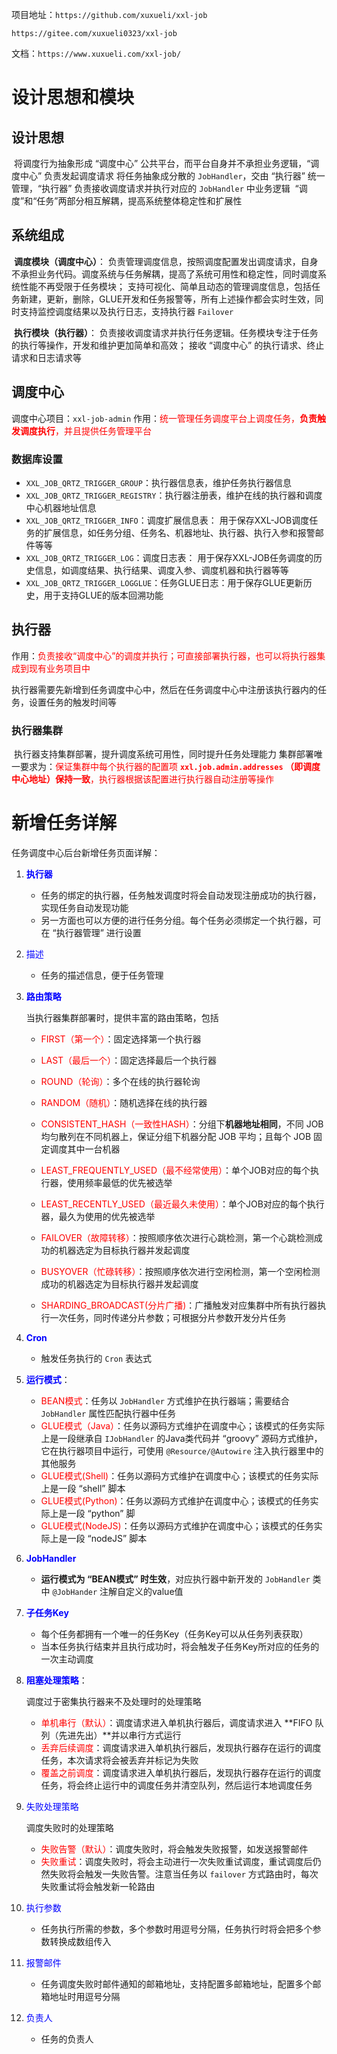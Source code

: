 

项目地址：`https://github.com/xuxueli/xxl-job`

`https://gitee.com/xuxueli0323/xxl-job`



文档：`https://www.xuxueli.com/xxl-job/`



# 设计思想和模块

## 设计思想

​		将调度行为抽象形成 “调度中心” 公共平台，而平台自身并不承担业务逻辑，“调度中心” 负责发起调度请求
​		将任务抽象成分散的 `JobHandler`，交由 “执行器” 统一管理，“执行器” 负责接收调度请求并执行对应的 `JobHandler` 中业务逻辑
​		“调度”和“任务”两部分相互解耦，提高系统整体稳定性和扩展性



## 系统组成

​		**调度模块（调度中心）**： 负责管理调度信息，按照调度配置发出调度请求，自身不承担业务代码。调度系统与任务解耦，提高了系统可用性和稳定性，同时调度系统性能不再受限于任务模块； 支持可视化、简单且动态的管理调度信息，包括任务新建，更新，删除，GLUE开发和任务报警等，所有上述操作都会实时生效，同时支持监控调度结果以及执行日志，支持执行器 `Failover`

​		**执行模块（执行器）**： 负责接收调度请求并执行任务逻辑。任务模块专注于任务的执行等操作，开发和维护更加简单和高效； 接收 “调度中心” 的执行请求、终止请求和日志请求等



## 调度中心

调度中心项目：`xxl-job-admin`
作用：<font color=red>统一管理任务调度平台上调度任务，**负责触发调度执行**，并且提供任务管理平台</font>



### 数据库设置

- `XXL_JOB_QRTZ_TRIGGER_GROUP`：执行器信息表，维护任务执行器信息
- `XXL_JOB_QRTZ_TRIGGER_REGISTRY`：执行器注册表，维护在线的执行器和调度中心机器地址信息
- `XXL_JOB_QRTZ_TRIGGER_INFO`：调度扩展信息表： 用于保存XXL-JOB调度任务的扩展信息，如任务分组、任务名、机器地址、执行器、执行入参和报警邮件等等
- `XXL_JOB_QRTZ_TRIGGER_LOG`：调度日志表： 用于保存XXL-JOB任务调度的历史信息，如调度结果、执行结果、调度入参、调度机器和执行器等等
- `XXL_JOB_QRTZ_TRIGGER_LOGGLUE`：任务GLUE日志：用于保存GLUE更新历史，用于支持GLUE的版本回溯功能





## 执行器

作用：<font color=red>负责接收“调度中心”的调度并执行；可直接部署执行器，也可以将执行器集成到现有业务项目中</font>

​		执行器需要先新增到任务调度中心中，然后在任务调度中心中注册该执行器内的任务，设置任务的触发时间等





### 执行器集群

​		执行器支持集群部署，提升调度系统可用性，同时提升任务处理能力
​		集群部署唯一要求为：<font color=red>保证集群中每个执行器的配置项 **`xxl.job.admin.addresses` （即调度中心地址）保持一致**，执行器根据该配置进行执行器自动注册等操作</font>





# 新增任务详解

任务调度中心后台新增任务页面详解：

1. <font color=blue>**执行器**</font>

   - 任务的绑定的执行器，任务触发调度时将会自动发现注册成功的执行器，实现任务自动发现功能
   - 另一方面也可以方便的进行任务分组。每个任务必须绑定一个执行器，可在 “执行器管理” 进行设置

   

2. <font color=blue>描述</font>
   - 任务的描述信息，便于任务管理

3. <font color=blue>**路由策略**</font>

   当执行器集群部署时，提供丰富的路由策略，包括

   - <font color=red>FIRST（第一个）</font>：固定选择第一个执行器

   - <font color=red>LAST（最后一个）</font>：固定选择最后一个执行器

   - <font color=red>ROUND（轮询）</font>：多个在线的执行器轮询

   - <font color=red>RANDOM（随机）</font>：随机选择在线的执行器

   - <font color=red>CONSISTENT_HASH（一致性HASH）</font>：分组下**机器地址相同**，不同 JOB 均匀散列在不同机器上，保证分组下机器分配 JOB 平均；且每个 JOB 固定调度其中一台机器

   - <font color=red>LEAST_FREQUENTLY_USED（最不经常使用）</font>：单个JOB对应的每个执行器，使用频率最低的优先被选举

   - <font color=red>LEAST_RECENTLY_USED（最近最久未使用）</font>：单个JOB对应的每个执行器，最久为使用的优先被选举

   - <font color=red>FAILOVER（故障转移）</font>：按照顺序依次进行心跳检测，第一个心跳检测成功的机器选定为目标执行器并发起调度

   - <font color=red>BUSYOVER（忙碌转移）</font>：按照顺序依次进行空闲检测，第一个空闲检测成功的机器选定为目标执行器并发起调度

   - <font color=red>SHARDING_BROADCAST(分片广播)</font>：广播触发对应集群中所有执行器执行一次任务，同时传递分片参数；可根据分片参数开发分片任务

     

4. <font color=blue>**Cron**</font>
   - 触发任务执行的 `Cron` 表达式



5. <font color=blue>**运行模式**</font>：
   - <font color=red>BEAN模式</font>：任务以  `JobHandler` 方式维护在执行器端；需要结合 `JobHandler` 属性匹配执行器中任务
   - <font color=red>GLUE模式（Java）</font>：任务以源码方式维护在调度中心；该模式的任务实际上是一段继承自 `IJobHandler` 的Java类代码并 “groovy” 源码方式维护，它在执行器项目中运行，可使用 `@Resource/@Autowire` 注入执行器里中的其他服务
   - <font color=red>GLUE模式(Shell)</font>：任务以源码方式维护在调度中心；该模式的任务实际上是一段 “shell” 脚本
   - <font color=red>GLUE模式(Python)</font>：任务以源码方式维护在调度中心；该模式的任务实际上是一段 “python” 脚
   - <font color=red>GLUE模式(NodeJS)</font>：任务以源码方式维护在调度中心；该模式的任务实际上是一段 “nodeJS” 脚本



6. <font color=blue>**JobHandler**</font>
   - **运行模式为 “BEAN模式” 时生效**，对应执行器中新开发的 `JobHandler` 类中 `@JobHander` 注解自定义的value值



7. <font color=blue>**子任务Key**</font>
   - 每个任务都拥有一个唯一的任务Key（任务Key可以从任务列表获取）
   - 当本任务执行结束并且执行成功时，将会触发子任务Key所对应的任务的一次主动调度



8. <font color=blue>**阻塞处理策略**</font>：

   调度过于密集执行器来不及处理时的处理策略

   - <font color=red>单机串行（默认）</font>：调度请求进入单机执行器后，调度请求进入 **FIFO 队列（先进先出）**并以串行方式运行
   - <font color=red>丢弃后续调度</font>：调度请求进入单机执行器后，发现执行器存在运行的调度任务，本次请求将会被丢弃并标记为失败
   - <font color=red>覆盖之前调度</font>：调度请求进入单机执行器后，发现执行器存在运行的调度任务，将会终止运行中的调度任务并清空队列，然后运行本地调度任务



9. <font color=blue>失败处理策略</font>

   调度失败时的处理策略

   - <font color=red>失败告警（默认）</font>：调度失败时，将会触发失败报警，如发送报警邮件
   - <font color=red>失败重试</font>：调度失败时，将会主动进行一次失败重试调度，重试调度后仍然失败将会触发一失败告警。注意当任务以 `failover` 方式路由时，每次失败重试将会触发新一轮路由



10. <font color=blue>执行参数</font>
    - 任务执行所需的参数，多个参数时用逗号分隔，任务执行时将会把多个参数转换成数组传入

11. <font color=blue>报警邮件</font>
    - 任务调度失败时邮件通知的邮箱地址，支持配置多邮箱地址，配置多个邮箱地址时用逗号分隔

12. <font color=blue>负责人</font>
    - 任务的负责人



